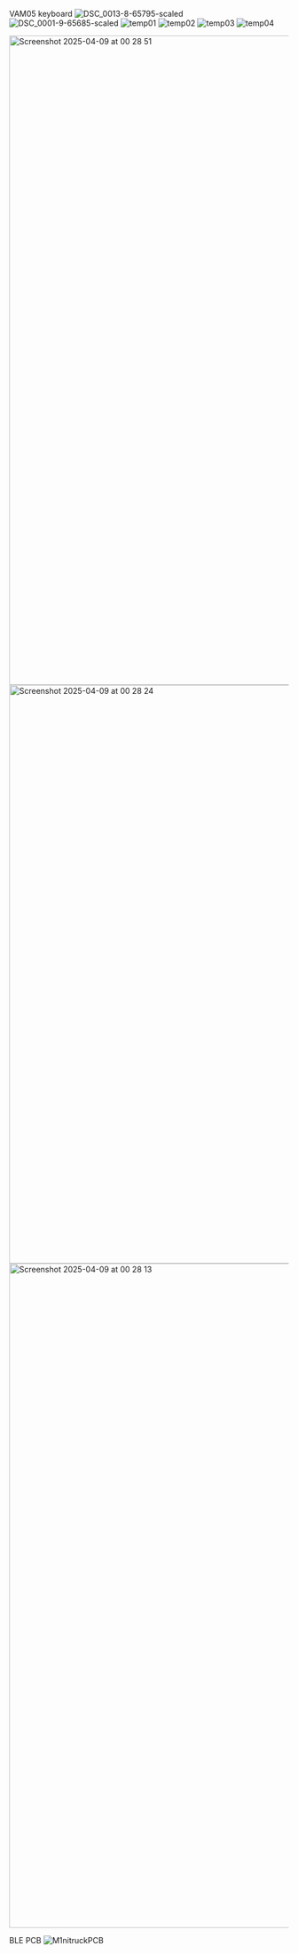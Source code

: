 VAM05 keyboard
![DSC_0013-8-65795-scaled](https://github.com/user-attachments/assets/3dc1a79a-b5ad-4a7a-a082-ab194cb446c3)
![DSC_0001-9-65685-scaled](https://github.com/user-attachments/assets/1d008564-a652-4259-8105-f2f83fa5281a)
![temp01](https://github.com/user-attachments/assets/2bd18640-b1bb-4a8d-b51d-e879d966f55b)
![temp02](https://github.com/user-attachments/assets/71c1524f-0ac5-4b88-ba92-bf0bba417beb)
![temp03](https://github.com/user-attachments/assets/e56de5ec-e368-4b88-9790-f4ff8149d0c3)
![temp04](https://github.com/user-attachments/assets/e7dc671e-36a7-4b07-823e-e55a5728cc7f)

<img width="1171" alt="Screenshot 2025-04-09 at 00 28 51" src="https://github.com/user-attachments/assets/f629f73f-1c11-4a58-b1ea-208f906bf656" />
<img width="1043" alt="Screenshot 2025-04-09 at 00 28 24" src="https://github.com/user-attachments/assets/db402ffa-7544-4d3b-b92e-2be25632d2e7" />
<img width="1198" alt="Screenshot 2025-04-09 at 00 28 13" src="https://github.com/user-attachments/assets/e445f3a1-281d-450a-a93f-e4d0c3e7b2c6" />

BLE PCB
![M1nitruckPCB](https://github.com/user-attachments/assets/ba2b6e9f-e94a-4dd9-ad06-bfb309733221)
